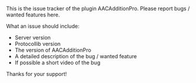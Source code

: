 This is the issue tracker of the plugin AACAdditionPro.
Please report bugs / wanted features here.

What an issue should include:
- Server version
- Protocollib version
- The version of AACAdditionPro
- A detailed description of the bug / wanted feature
- If possible a short video of the bug

Thanks for your support!
